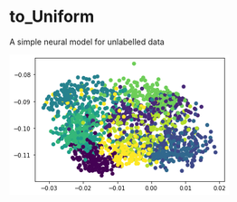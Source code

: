 # to_Uniform
A simple neural model for unlabelled data

<img src="https://github.com/unverciftci/toUniform/blob/main/images/mnist.png" alt="Alt text" title="Optional title">
